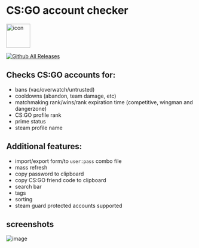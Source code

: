 # CS:GO account checker
<img width="64" alt="icon" src="https://github.com/dumbasPL/csgo-checker/raw/master/build/icon.ico" /> 

[![Github All Releases](https://img.shields.io/github/downloads/dumbasPL/csgo-checker/total.svg?style=for-the-badge)](https://github.com/dumbasPL/csgo-checker/releases/latest)

## Checks CS:GO accounts for:
 - bans (vac/overwatch/untrusted)
 - cooldowns (abandon, team damage, etc)
 - matchmaking rank/wins/rank expiration time (competitive, wingman and dangerzone)
 - CS:GO profile rank
 - prime status
 - steam profile name

## Additional features:
 - import/export form/to `user:pass` combo file
 - mass refresh
 - copy password to clipboard
 - copy CS:GO friend code to clipboard
 - search bar
 - tags
 - sorting
 - steam guard protected accounts supported

## screenshots
![image](https://user-images.githubusercontent.com/29180158/119862011-56202680-bf18-11eb-97db-229ff5c13535.png)
